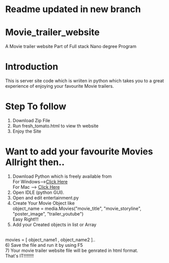 # Readme updated in new branch
# Movie_trailer_website
A Movie trailer website Part of Full stack Nano degree Program
# Introduction
This is server site code which is wriiten in python which takes you to a great experience of enjoying your favourite Movie trailers.

# Step To follow
1) Download Zip File<br>
2) Run fresh_tomato.html to view th website<br>
3) Enjoy the Site<br>

# Want to add your favourite Movies Allright then..
1) Download Python which is freely available from  <br>
   For Windows--><a href="https://www.python.org/downloads/">Click Here</a> <br>
   For Mac --> <a href="https://www.python.org/downloads/mac-osx/">Click Here</a>    
2) Open IDLE (python GUI).<br>
3) Open and edit entertainment.py <br>
4) Create Your Movie Object like
  <br> object_name = media.Movies("movie_title", "movie_storyline", "poster_image",
                 "trailer_youtube")
  <br>Easy Right!!!<br>
5) Add your Created objects in list or Array
  <br>
  movies = [ object_name1 , object_name2 ]..<br>
6) Save the file and run it by using F5<br>
7) Your movie trailer website file will be genrated in html format.<br>
That's IT!!!!!!!!<br>
